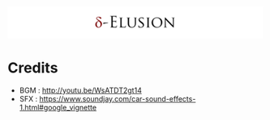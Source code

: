 <img src="README_Resources/logo.PNG"></img>

# Credits

- BGM : http://youtu.be/WsATDT2gt14
- SFX : https://www.soundjay.com/car-sound-effects-1.html#google_vignette
